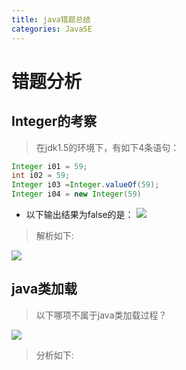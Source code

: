 ```yaml
---
title: java错题总结
categories: JavaSE
---
```


# 错题分析
## Integer的考察
> 在jdk1.5的环境下，有如下4条语句：

``` java
Integer i01 = 59;
int i02 = 59;
Integer i03 =Integer.valueOf(59);
Integer i04 = new Integer(59)
```
- 以下输出结果为false的是：
![](java错题总结/1.png)
> 解析如下:

![](java错题总结/2.png)

## java类加载
> 以下哪项不属于java类加载过程？

![](java错题总结/3.png)
> 分析如下:

![]()
